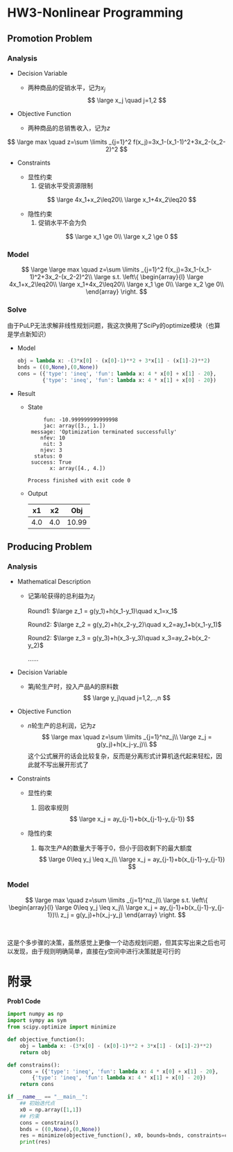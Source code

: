 # HW3-Nonlinear Programming

## Promotion Problem

### Analysis

- Decision Variable
  - 两种商品的促销水平，记为$x_j$
    $$
    \large x_j \quad j=1,2
    $$
  
- Objective Function
  - 两种商品的总销售收入，记为$z$

$$
\large max \quad z=\sum \limits _{j=1}^2 f(x_j)=3x_1-(x_1-1)^2+3x_2-(x_2-2)^2
$$



- Constraints
  - 显性约束
    1. 促销水平受资源限制

  $$
  \large 4x_1+x_2\leq20\\
  \large x_1+4x_2\leq20
  $$

  - 隐性约束
     1. 促销水平不会为负

  $$
  \large x_1 \ge 0\\
  \large x_2 \ge 0
  $$

### Model

$$
\large \large max \quad z=\sum \limits _{j=1}^2 f(x_j)=3x_1-(x_1-1)^2+3x_2-(x_2-2)^2\\
\large s.t. \left\{
\begin{array}{l}
\large 4x_1+x_2\leq20\\
\large x_1+4x_2\leq20\\
\large x_1 \ge 0\\
\large x_2 \ge 0\\
\end{array}
\right.
$$

### Solve

由于PuLP无法求解非线性规划问题，我这次换用了SciPy的optimize模块（也算是学点新知识）

- Model

  ```python
  obj = lambda x: -(3*x[0] - (x[0]-1)**2 + 3*x[1] - (x[1]-2)**2)
  bnds = ((0,None),(0,None))
  cons = ({'type': 'ineq', 'fun': lambda x: 4 * x[0] + x[1] - 20},
          {'type': 'ineq', 'fun': lambda x: 4 * x[1] + x[0] - 20})
  ```
  
- Result

  - State
  
    ```
         fun: -10.999999999999998
         jac: array([3., 1.])
     message: 'Optimization terminated successfully'
        nfev: 10
         nit: 3
        njev: 3
      status: 0
     success: True
           x: array([4., 4.])
    
    Process finished with exit code 0
    ```
  
  - Output

    | x1   | x2   | Obj   |
    | ---- | ---- | ----- |
    | 4.0  | 4.0  | 10.99 |



## Producing Problem

### Analysis

- Mathematical Description

  - 记第$i$轮获得的总利益为$z_j$

    Round1: $\large z_1 = g(y_1)+h(x_1-y_1)\quad x_1=x_1$

    Round2: $\large z_2 = g(y_2)+h(x_2-y_2)\quad x_2=ay_1+b(x_1-y_1)$

    Round2: $\large z_3 = g(y_3)+h(x_3-y_3)\quad x_3=ay_2+b(x_2-y_2)$

    ……

- Decision Variable
  - 第$j$轮生产时，投入产品A的原料数
    $$
    \large y_j\quad j=1,2,..,n
    $$
  
- Objective Function 
  - $n$轮生产的总利润，记为$z$
    $$
    \large max \quad z=\sum \limits _{j=1}^nz_j\\
    \large z_j = g(y_j)+h(x_j-y_j)\\
    $$
    这个公式展开的话会比较复杂，反而是分离形式计算机迭代起来轻松，因此就不写出展开形式了
  
- Constraints

  - 显性约束

    1. 回收率规则
       $$
       \large x_j = ay_{j-1}+b(x_{j-1}-y_{j-1})
       $$

  - 隐性约束
    1. 每次生产A的数量大于等于0，但小于回收剩下的最大额度
       $$
       \large 0\leq y_j \leq x_j\\
       \large x_j = ay_{j-1}+b(x_{j-1}-y_{j-1})
       $$

### Model

$$
\large max \quad z=\sum \limits _{j=1}^nz_j\\
\large s.t. \left\{
\begin{array}{l}
\large 0\leq y_j \leq x_j\\
\large x_j = ay_{j-1}+b(x_{j-1}-y_{j-1})\\
z_j = g(y_j)+h(x_j-y_j)
\end{array}
\right.
$$

​		

​		这是个多步骤的决策，虽然感觉上更像一个动态规划问题，但其实写出来之后也可以发现，由于规则明确简单，直接在$y$空间中进行决策就是可行的

# 附录

**Prob1 Code**

```python
import numpy as np
import sympy as sym
from scipy.optimize import minimize

def objective_function():
    obj = lambda x: -(3*x[0] - (x[0]-1)**2 + 3*x[1] - (x[1]-2)**2)
    return obj

def constrains():
    cons = ({'type': 'ineq', 'fun': lambda x: 4 * x[0] + x[1] - 20},
        {'type': 'ineq', 'fun': lambda x: 4 * x[1] + x[0] - 20})
    return cons

if __name__ == "__main__":
    ## 初始迭代点
    x0 = np.array([1,1])
    ## 约束
    cons = constrains()
    bnds = ((0,None),(0,None))
    res = minimize(objective_function(), x0, bounds=bnds, constraints=cons)
    print(res)
```
